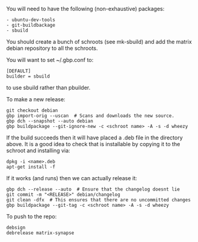 You will need to have the following (non-exhaustive) packages:

    - ubuntu-dev-tools
    - git-buildbackage
    - sbuild

You should create a bunch of schroots (see mk-sbuild) and add the matrix
debian repository to all the schroots.

You will want to set ~/.gbp.conf to:

    [DEFAULT]
    builder = sbuild

to use sbuild rather than pbuilder.


To make a new release:

    git checkout debian
    gbp import-orig --uscan  # Scans and downloads the new source.
    gbp dch --snapshot --auto debian
    gbp buildpackage --git-ignore-new -c <schroot name> -A -s -d wheezy

If the build succeeds then it will have placed a .deb file in the directory
above. It is a good idea to check that is installable by copying it to the
schroot and installing via:

    dpkg -i <name>.deb
    apt-get install -f

If it works (and runs) then we can actually release it:

    gbp dch --release --auto  # Ensure that the changelog doesnt lie
    git commit -m "<RELEASE>" debian/changelog
    git clean -dfx  # This ensures that there are no uncommitted changes
    gbp buildpackage --git-tag -c <schroot name> -A -s -d wheezy

To push to the repo:

    debsign
    debrelease matrix-synapse


